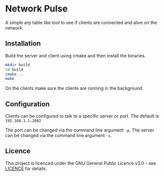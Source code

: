 # Network Pulse

A simple arp table like tool to see if clients are connected and alive on the network.

## Installation

Build the server and client using cmake and then install the binaries.

```bash
mkdir build
cd build
cmake ..
make
```

On the clients make sure the clients are running in the background.

## Configuration

Clients can be configured to talk to a specific server or port. The default is `192.168.1.1:2002`

The port can be changed via the command line argument `-p`. The server can be changed via the command line argument `-s`.

## Licence

This project is licenced under the GNU General Public Licence v3.0 - see [LICENCE](LICENCE) for details.